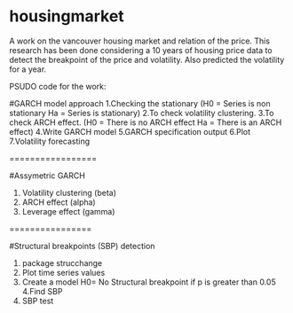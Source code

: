 # housingmarket

A work on the vancouver housing market and relation of the price. This research has been done considering a 10 years of housing price data to detect the breakpoint of the price and volatility. Also predicted the volatility for a year.

PSUDO code for the work:

#GARCH model approach
1.Checking the stationary 
  (H0 = Series is non stationary
   Ha = Series is stationary)
2.To check volatility clustering.
3.To check ARCH effect.
  (H0 = There is no ARCH effect
   Ha = There is an ARCH effect)
4.Write GARCH model
5.GARCH specification output
6.Plot
7.Volatility forecasting

=================

#Assymetric GARCH
1. Volatility clustering (beta)
2. ARCH effect (alpha)
3. Leverage effect (gamma)


================

#Structural breakpoints (SBP) detection

1. package strucchange
2. Plot time series values
3. Create a model
H0= No Structural breakpoint if p is greater than 0.05
4.Find SBP
5. SBP test
